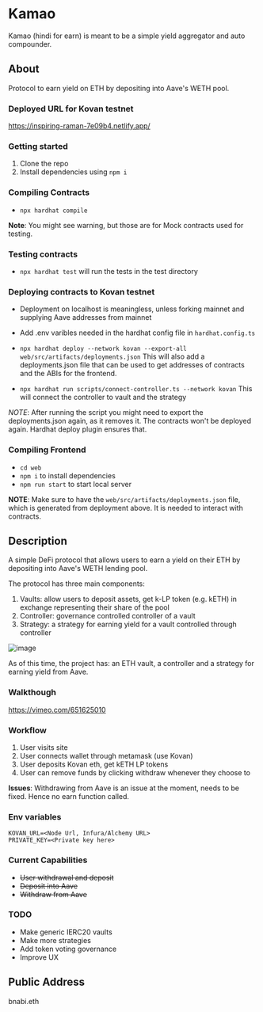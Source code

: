 # Kamao

Kamao (hindi for earn) is meant to be a simple yield aggregator and auto compounder.

## About
Protocol to earn yield on ETH by depositing into Aave's WETH pool. 

### Deployed URL for Kovan testnet
https://inspiring-raman-7e09b4.netlify.app/

### Getting started
1. Clone the repo
2. Install dependencies using `npm i`

### Compiling Contracts
* `npx hardhat compile`

**Note**: You might see warning, but those are for Mock contracts used for testing.

### Testing contracts
* `npx hardhat test` will run the tests in the test directory

### Deploying contracts to Kovan testnet
* Deployment on localhost is meaningless, unless forking mainnet and supplying Aave addresses from mainnet
* Add .env varibles needed in the hardhat config file in `hardhat.config.ts`

* `npx hardhat deploy --network kovan --export-all web/src/artifacts/deployments.json`
This will also add a deployments.json file that can be used to get addresses of contracts and the ABIs for 
the frontend.
* `npx hardhat run scripts/connect-controller.ts --network kovan`
This will connect the controller to vault and the strategy

*NOTE*: After running the script you might need to export the deployments.json again, as it removes it. The contracts won't be deployed again. Hardhat deploy plugin ensures that.

### Compiling Frontend
* `cd web`
* `npm i` to install dependencies
* `npm run start` to start local server

**NOTE**: Make sure to have the `web/src/artifacts/deployments.json` file, which is generated from deployment above. It is
needed to interact with contracts.


## Description
A simple DeFi protocol that allows users to earn a yield on their ETH by depositing into Aave's WETH 
lending pool. 

The protocol has three main components:
1. Vaults: allow users to deposit assets, get k-LP token (e.g. kETH) in exchange representing their share of the pool
2. Controller: governance controlled controller of a vault
3. Strategy: a strategy for earning yield for a vault controlled through controller

![image](https://user-images.githubusercontent.com/84708985/143611940-b2987f9a-dc8d-4bc2-ab83-2b3131301b3b.png)


As of this time, the project has: an ETH vault, a controller and a strategy for earning yield from Aave.
### Walkthough
https://vimeo.com/651625010

### Workflow
1. User visits site
2. User connects wallet through metamask (use Kovan)
3. User deposits Kovan eth, get kETH LP tokens
4. User can remove funds by clicking withdraw whenever they choose to

**Issues**:
Withdrawing from Aave is an issue at the moment, needs to be fixed. Hence no earn function called.

### Env variables
```
KOVAN_URL=<Node Url, Infura/Alchemy URL>
PRIVATE_KEY=<Private key here>
```

### Current Capabilities
* ~~User withdrawal and deposit~~
* ~~Deposit into Aave~~
* ~~Withdraw from Aave~~

### TODO
* Make generic IERC20 vaults
* Make more strategies
* Add token voting governance
* Improve UX

## Public Address
bnabi.eth
